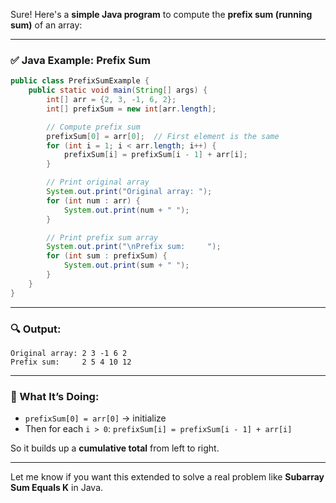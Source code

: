 Sure! Here's a **simple Java program** to compute the **prefix sum (running sum)** of an array:

---

### ✅ Java Example: Prefix Sum

```java
public class PrefixSumExample {
    public static void main(String[] args) {
        int[] arr = {2, 3, -1, 6, 2};
        int[] prefixSum = new int[arr.length];

        // Compute prefix sum
        prefixSum[0] = arr[0];  // First element is the same
        for (int i = 1; i < arr.length; i++) {
            prefixSum[i] = prefixSum[i - 1] + arr[i];
        }

        // Print original array
        System.out.print("Original array: ");
        for (int num : arr) {
            System.out.print(num + " ");
        }

        // Print prefix sum array
        System.out.print("\nPrefix sum:     ");
        for (int sum : prefixSum) {
            System.out.print(sum + " ");
        }
    }
}
```

---

### 🔍 Output:

```
Original array: 2 3 -1 6 2 
Prefix sum:     2 5 4 10 12
```

---

### 🧠 What It’s Doing:

* `prefixSum[0] = arr[0]` → initialize
* Then for each `i > 0`:
  `prefixSum[i] = prefixSum[i - 1] + arr[i]`

So it builds up a **cumulative total** from left to right.

---

Let me know if you want this extended to solve a real problem like **Subarray Sum Equals K** in Java.

